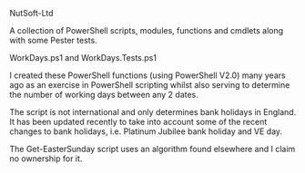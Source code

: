 NutSoft-Ltd

A collection of PowerShell scripts, modules, functions and cmdlets along with some Pester tests.

WorkDays.ps1 and WorkDays.Tests.ps1

I created these PowerShell functions (using PowerShell V2.0) many years ago as an exercise in PowerShell scripting
whilst also serving to determine the number of working days between any 2 dates.

The script is not international and only determines bank holidays in England. It has been updated recently to take
into account some of the recent changes to bank holidays, i.e. Platinum Jubilee bank holiday and VE day.

The Get-EasterSunday script uses an algorithm found elsewhere and I claim no ownership for it.